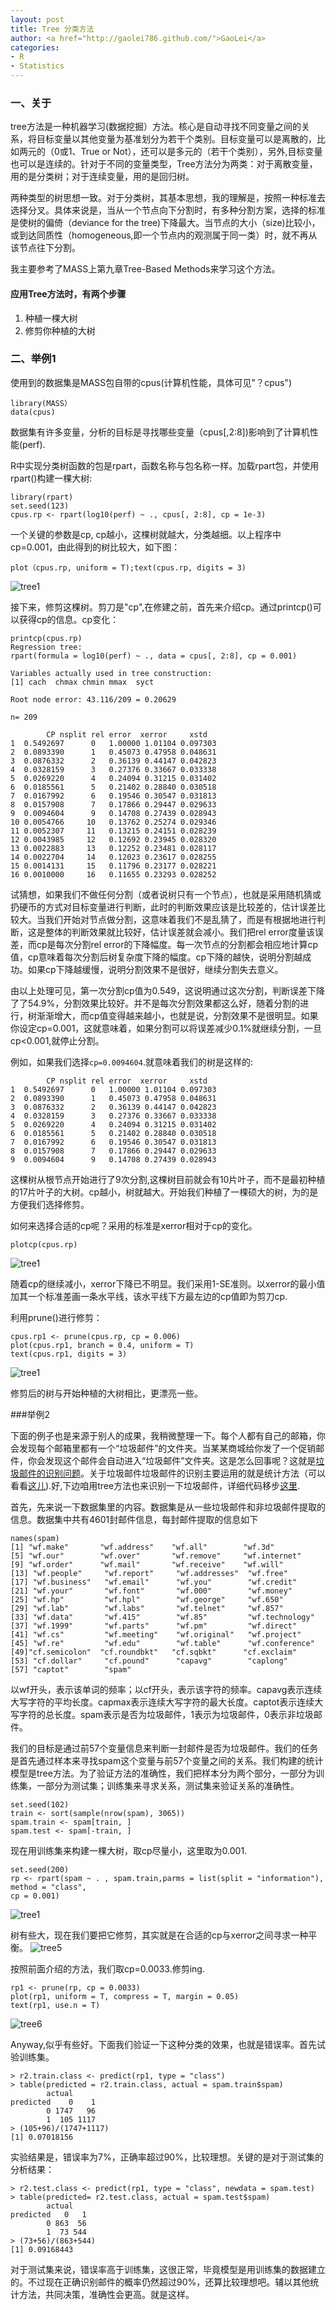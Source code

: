 ```yaml
---
layout: post
title: Tree 分类方法
author: <a href="http://gaolei786.github.com/">GaoLei</a>
categories:
- R
- Statistics
---
```

### 一、关于

tree方法是一种机器学习(数据挖掘）方法。核心是自动寻找不同变量之间的关系，将目标变量以其他变量为基准划分为若干个类别。目标变量可以是离散的，比如两元的（0或1、True or Not），还可以是多元的（若干个类别），另外,目标变量也可以是连续的。针对于不同的变量类型，Tree方法分为两类：对于离散变量，用的是分类树；对于连续变量，用的是回归树。

两种类型的树思想一致。对于分类树，其基本思想，我的理解是，按照一种标准去选择分叉。具体来说是，当从一个节点向下分割时，有多种分割方案，选择的标准是使树的偏倚（deviance for the tree)下降最大。当节点的大小（size)比较小，或到达同质性（homogeneous,即一个节点内的观测属于同一类）时，就不再从该节点往下分割。

我主要参考了MASS上第九章Tree-Based Methods来学习这个方法。


#### 应用Tree方法时，有两个步骤

1. 种植一棵大树
2. 修剪你种植的大树

### 二、举例1

使用到的数据集是MASS包自带的cpus(计算机性能，具体可见"？cpus")

    library(MASS）
    data(cpus)

数据集有许多变量，分析的目标是寻找哪些变量（cpus[,2:8])影响到了计算机性能(perf).

R中实现分类树函数的包是rpart，函数名称与包名称一样。加载rpart包，并使用rpart()构建一棵大树:

    library(rpart)
    set.seed(123)
    cpus.rp <- rpart(log10(perf) ~ ., cpus[, 2:8], cp = 1e-3)


一个关键的参数是cp, cp越小，这棵树就越大，分类越细。以上程序中cp=0.001，由此得到的树比较大，如下图：

    plot（cpus.rp, uniform = T);text(cpus.rp, digits = 3)

![tree1](https://raw.github.com/gaolei786/gaolei786.github.com/master/images/tree1.png)

接下来，修剪这棵树。剪刀是"cp",在修建之前，首先来介绍cp。通过printcp()可以获得cp的信息。cp变化：



	printcp(cpus.rp)
	Regression tree:
	rpart(formula = log10(perf) ~ ., data = cpus[, 2:8], cp = 0.001)

	Variables actually used in tree construction:
	[1] cach  chmax chmin mmax  syct 

	Root node error: 43.116/209 = 0.20629

	n= 209 

			CP nsplit rel error  xerror     xstd
	1  0.5492697      0   1.00000 1.01104 0.097303
	2  0.0893390      1   0.45073 0.47958 0.048631
	3  0.0876332      2   0.36139 0.44147 0.042823
	4  0.0328159      3   0.27376 0.33667 0.033338
	5  0.0269220      4   0.24094 0.31215 0.031402
	6  0.0185561      5   0.21402 0.28840 0.030518
	7  0.0167992      6   0.19546 0.30547 0.031813
	8  0.0157908      7   0.17866 0.29447 0.029633
	9  0.0094604      9   0.14708 0.27439 0.028943
	10 0.0054766     10   0.13762 0.25274 0.029346
	11 0.0052307     11   0.13215 0.24151 0.028239
	12 0.0043985     12   0.12692 0.23945 0.028320
	13 0.0022883     13   0.12252 0.23481 0.028117
	14 0.0022704     14   0.12023 0.23617 0.028255
	15 0.0014131     15   0.11796 0.23177 0.028221
	16 0.0010000     16   0.11655 0.23293 0.028252
	
试猜想，如果我们不做任何分割（或者说树只有一个节点），也就是采用随机猜或扔硬币的方式对目标变量进行判断，此时的判断效果应该是比较差的，估计误差比较大。当我们开始对节点做分割，这意味着我们不是乱猜了，而是有根据地进行判断，这是整体的判断效果就比较好，估计误差就会减小。我们把rel error度量该误差，而cp是每次分割rel error的下降幅度。每一次节点的分割都会相应地计算cp值，cp意味着每次分割后树复杂度下降的幅度。cp下降的越快，说明分割越成功。如果cp下降越缓慢，说明分割效果不是很好，继续分割失去意义。

由以上处理可见，第一次分割cp值为0.549，这说明通过这次分割，判断误差下降了了54.9%，分割效果比较好。并不是每次分割效果都这么好，随着分割的进行，树渐渐增大，而cp值变得越来越小，也就是说，分割效果不是很明显。如果你设定cp=0.001，这就意味着，如果分割可以将误差减少0.1%就继续分割，一旦cp<0.001,就停止分割。


例如，如果我们选择<code>cp=0.0094604</code>.就意味着我们的树是这样的:

			CP nsplit rel error  xerror     xstd
	1  0.5492697      0   1.00000 1.01104 0.097303
	2  0.0893390      1   0.45073 0.47958 0.048631
	3  0.0876332      2   0.36139 0.44147 0.042823
	4  0.0328159      3   0.27376 0.33667 0.033338
	5  0.0269220      4   0.24094 0.31215 0.031402
	6  0.0185561      5   0.21402 0.28840 0.030518
	7  0.0167992      6   0.19546 0.30547 0.031813
	8  0.0157908      7   0.17866 0.29447 0.029633
	9  0.0094604      9   0.14708 0.27439 0.028943

这棵树从根节点开始进行了9次分割,这棵树目前就会有10片叶子，而不是最初种植的17片叶子的大树。cp越小，树就越大。开始我们种植了一棵硕大的树，为的是方便我们选择修剪。

如何来选择合适的cp呢？采用的标准是xerror相对于cp的变化。

    plotcp(cpus.rp)


![tree1](https://github.com/gaolei786/gaolei786.github.com/raw/master/images/tree2.png)

随着cp的继续减小，xerror下降已不明显。我们采用1-SE准则。以xerror的最小值加其一个标准差画一条水平线，该水平线下方最左边的cp值即为剪刀cp.

利用prune()进行修剪：

    cpus.rp1 <- prune(cpus.rp, cp = 0.006)
    plot(cpus.rp1, branch = 0.4, uniform = T)
    text(cpus.rp1, digits = 3)

![tree1](https://github.com/gaolei786/gaolei786.github.com/raw/master/images/tree3.png)

修剪后的树与开始种植的大树相比，更漂亮一些。


###举例2

下面的例子也是来源于别人的成果，我稍微整理一下。每个人都有自己的邮箱，你会发现每个邮箱里都有一个“垃圾邮件”的文件夹。当某某商城给你发了一个促销邮件，你会发现这个邮件会自动进入“垃圾邮件”文件夹。这是怎么回事呢？这就是[垃圾邮件的识别问题](http://zh.wikipedia.org/wiki/%E5%8F%8D%E5%9E%83%E5%9C%BE%E9%82%AE%E4%BB%B6%E6%8A%80%E6%9C%AF)。关于垃圾邮件垃圾邮件的识别主要运用的就是统计方法（可以看看[这儿](http://iiip.gdufs.edu.cn/admin/docup/20090917115631.pdf)).好,下边咱用tree方法也来识别一下垃圾邮件，详细代码移步[这里](https://gist.github.com/4231254).


首先，先来说一下数据集里的内容。数据集是从一些垃圾邮件和非垃圾邮件提取的信息。数据集中共有4601封邮件信息，每封邮件提取的信息如下

	names(spam)
	[1] "wf.make"       "wf.address"    "wf.all"        "wf.3d"        
	[5] "wf.our"        "wf.over"       "wf.remove"     "wf.internet"  
	[9] "wf.order"      "wf.mail"       "wf.receive"    "wf.will"      
	[13] "wf.people"     "wf.report"     "wf.addresses"  "wf.free"      
	[17] "wf.business"   "wf.email"      "wf.you"        "wf.credit"    
	[21] "wf.your"       "wf.font"       "wf.000"        "wf.money"     
	[25] "wf.hp"         "wf.hpl"        "wf.george"     "wf.650"       
	[29] "wf.lab"        "wf.labs"       "wf.telnet"     "wf.857"       
	[33] "wf.data"       "wf.415"        "wf.85"         "wf.technology"
	[37] "wf.1999"       "wf.parts"      "wf.pm"         "wf.direct"    
	[41] "wf.cs"         "wf.meeting"    "wf.original"   "wf.project"   
	[45] "wf.re"         "wf.edu"        "wf.table"      "wf.conference"
	[49]"cf.semicolon"  "cf.roundbkt"   "cf.sqbkt"      "cf.exclaim"   
	[53] "cf.dollar"     "cf.pound"      "capavg"        "caplong"      
	[57] "captot"        "spam"   

以wf开头，表示该单词的频率；以cf开头，表示该字符的频率。capavg表示连续大写字符的平均长度。capmax表示连续大写字符的最大长度。captot表示连续大写字符的总长度。spam表示是否为垃圾邮件，1表示为垃圾邮件，0表示非垃圾邮件。

我们的目标是通过前57个变量信息来判断一封邮件是否为垃圾邮件。我们的任务是首先通过样本来寻找spam这个变量与前57个变量之间的关系。我们构建的统计模型是tree方法。为了验证方法的准确性，我们把样本分为两个部分，一部分为训练集，一部分为测试集；训练集来寻求关系，测试集来验证关系的准确性。

	set.seed(102)
	train <- sort(sample(nrow(spam), 3065))
	spam.train <- spam[train, ]
	spam.test <- spam[-train, ] 


现在用训练集来构建一棵大树，取cp尽量小，这里取为0.001.

	set.seed(200)
	rp <- rpart(spam ~ . , spam.train,parms = list(split = "information"), method = "class",
	cp = 0.001)

![tree1](https://github.com/gaolei786/gaolei786.github.com/raw/master/images/tree4.png)

树有些大，现在我们要把它修剪，其实就是在合适的cp与xerror之间寻求一种平衡。
![tree5](https://github.com/gaolei786/gaolei786.github.com/raw/master/images/tree5.png)

按照前面介绍的方法，我们取cp=0.0033.修剪ing.


	rp1 <- prune(rp, cp = 0.0033)
	plot(rp1, uniform = T, compress = T, margin = 0.05)
	text(rp1, use.n = T)

![tree6](https://github.com/gaolei786/gaolei786.github.com/raw/master/images/tree6.png)

Anyway,似乎有些好。下面我们验证一下这种分类的效果，也就是错误率。首先试验训练集。

	> r2.train.class <- predict(rp1, type = "class")
	> table(predicted = r2.train.class, actual = spam.train$spam)
			actual
	predicted    0    1
			0 1747   96
			1  105 1117
	> (105+96)/(1747+1117)
	[1] 0.07018156

实验结果是，错误率为7%，正确率超过90%，比较理想。关键的是对于测试集的分析结果：

	> r2.test.class <- predict(rp1, type = "class", newdata = spam.test)
	> table(predicted= r2.test.class, actual = spam.test$spam)
			actual
	predicted   0   1
			0 863  56
			1  73 544
	> (73+56)/(863+544)
	[1] 0.09168443

对于测试集来说，错误率高于训练集，这很正常，毕竟模型是用训练集的数据建立的。不过现在正确识别邮件的概率仍然超过90%，还算比较理想吧。辅以其他统计方法，共同决策，准确性会更高。就是这样。























